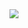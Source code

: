 <img src="/pres-chatbots/resources/anatomy-chatbot-1.png" style="background: none; border: none; box-shadow: none;"/>
